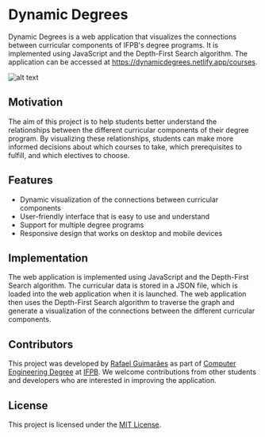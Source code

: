 # Dynamic Degrees
Dynamic Degrees is a web application that visualizes the connections between curricular components of IFPB's degree programs. It is implemented using JavaScript and the Depth-First Search algorithm. The application can be accessed at https://dynamicdegrees.netlify.app/courses.

![alt text](https://github.com/rafaelfigueredog/DynamicDegrees/blob/main/screenshot.png?raw=true)

## Motivation
The aim of this project is to help students better understand the relationships between the different curricular components of their degree program. By visualizing these relationships, students can make more informed decisions about which courses to take, which prerequisites to fulfill, and which electives to choose.

## Features
- Dynamic visualization of the connections between curricular components
- User-friendly interface that is easy to use and understand
- Support for multiple degree programs
- Responsive design that works on desktop and mobile devices

## Implementation
The web application is implemented using JavaScript and the Depth-First Search algorithm. The curricular data is stored in a JSON file, which is loaded into the web application when it is launched. The web application then uses the Depth-First Search algorithm to traverse the graph and generate a visualization of the connections between the different curricular components.

## Contributors
This project was developed by [Rafael Guimarães](https://github.com/rafaelfigueredog) as part of [Computer Engineering Degree](https://estudante.ifpb.edu.br/cursos/28/) at [IFPB](https://www.ifpb.edu.br/en). We welcome contributions from other students and developers who are interested in improving the application.

## License
This project is licensed under the [MIT License](https://mit-license.org/). 




